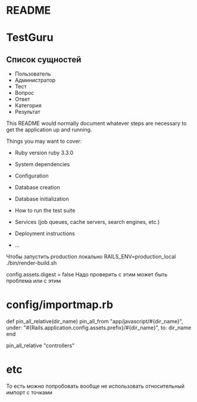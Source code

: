 # README

# TestGuru

## Список сущностей

- Пользователь
- Администратор
- Тест
- Вопрос
- Ответ
- Категория
- Результат

This README would normally document whatever steps are necessary to get the
application up and running.

Things you may want to cover:

* Ruby version
  ruby 3.3.0
* System dependencies

* Configuration

* Database creation

* Database initialization

* How to run the test suite

* Services (job queues, cache servers, search engines, etc.)

* Deployment instructions

* ...


Чтобы запустить production локально
RAILS_ENV=production_local ./bin/render-build.sh

config.assets.digest = false Надо проверить с этим может быть проблема
или с этим

# config/importmap.rb

def pin_all_relative(dir_name)
  pin_all_from "app/javascript/#{dir_name}",
    under: "#{Rails.application.config.assets.prefix}/#{dir_name}",
    to: dir_name
end

pin_all_relative "controllers"
# etc

То есть можно попробовать вообще не использовать относительный импорт с точками


